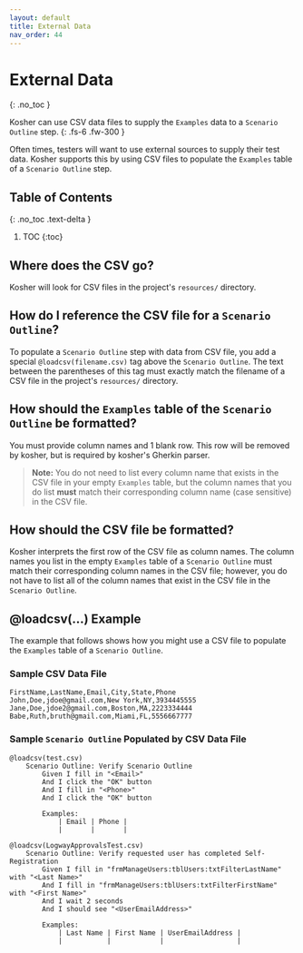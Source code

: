 ```yaml
---
layout: default
title: External Data 
nav_order: 44
---
```


# External Data
{: .no_toc }

Kosher can use CSV data files to supply the `Examples` data to a `Scenario Outline` step.
{: .fs-6 .fw-300 }

Often times, testers will want to use external sources to supply their test data. Kosher supports this by using CSV files to populate the `Examples` table
of a `Scenario Outline` step.

## Table of Contents
{: .no_toc .text-delta }

1. TOC
{:toc}

## Where does the CSV go?
Kosher will look for CSV files in the project's `resources/` directory.

## How do I reference the CSV file for a `Scenario Outline`?
To populate a `Scenario Outline` step with data from CSV file, you add a special `@loadcsv(filename.csv)` tag above the `Scenario Outline`. The text between
the parentheses of this tag must exactly match the filename of a CSV file in the project's `resources/` directory.

## How should the `Examples` table of the `Scenario Outline` be formatted?
You must provide column names and 1 blank row. This row will be removed by kosher, but is required by kosher's Gherkin parser.

> **Note:** You do not need to list every column name that exists in the CSV file in your empty `Examples` table, but the column names that you do list **must**
match their corresponding column name (case sensitive) in the CSV file.

## How should the CSV file be formatted?
Kosher interprets the first row of the CSV file as column names. The column names you list in the empty `Examples` table of a `Scenario Outline` must match their
corresponding column names in the CSV file; however, you do not have to list all of the column names that exist in the CSV file in the `Scenario Outline`.

## @loadcsv(...) Example
The example that follows shows how you might use a CSV file to populate the `Examples` table of a `Scenario Outline`.

### Sample CSV Data File
```csv
FirstName,LastName,Email,City,State,Phone
John,Doe,jdoe@gmail.com,New York,NY,3934445555
Jane,Doe,jdoe2@gmail.com,Boston,MA,2223334444
Babe,Ruth,bruth@gmail.com,Miami,FL,5556667777
```

### Sample `Scenario Outline` Populated by CSV Data File
```gherkin
@loadcsv(test.csv)
    Scenario Outline: Verify Scenario Outline
        Given I fill in "<Email>" 
        And I click the "OK" button
        And I fill in "<Phone>"
        And I click the "OK" button

        Examples:
            | Email | Phone |
            |       |       |

@loadcsv(LogwayApprovalsTest.csv)
    Scenario Outline: Verify requested user has completed Self-Registration
        Given I fill in "frmManageUsers:tblUsers:txtFilterLastName" with "<Last Name>"
        And I fill in "frmManageUsers:tblUsers:txtFilterFirstName" with "<First Name>"
        And I wait 2 seconds
        And I should see "<UserEmailAddress>"

        Examples:
            | Last Name | First Name | UserEmailAddress |
            |           |            |                  |
```